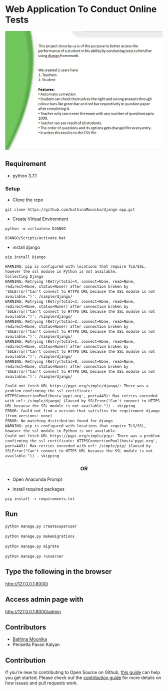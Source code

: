 # Web Application To Conduct Online Tests

<p align="center">
<img src="https://raw.githubusercontent.com/bathinaMounika/django-app/master/media/pk.jpg">
</p>

## Requirement
<ul>
    <li>
        python 3.7.1
    </li>
</ul>

### Setup
<ul>
<li>Clone the repo</li>
</ul>

```
git clone https://github.com/bathinaMounika/django-app.git
```
<ul>
<li>Create Virtual Environment</li>
</ul>

```
python -m virtualenv DJANGO
```
```
DJANGO/Scripts/activate.bat    
```
<ul>
<li>install django</li>
</ul>

```
pip install Django
```

```
WARNING: pip is configured with locations that require TLS/SSL, however the ssl module in Python is not available.
Collecting Django
WARNING: Retrying (Retry(total=4, connect=None, read=None, redirect=None, status=None)) after connection broken by 'SSLError("Can't connect to HTTPS URL because the SSL module is not available.")': /simple/django/
WARNING: Retrying (Retry(total=3, connect=None, read=None, redirect=None, status=None)) after connection broken by 'SSLError("Can't connect to HTTPS URL because the SSL module is not available.")': /simple/django/
WARNING: Retrying (Retry(total=2, connect=None, read=None, redirect=None, status=None)) after connection broken by 'SSLError("Can't connect to HTTPS URL because the SSL module is not available.")': /simple/django/
WARNING: Retrying (Retry(total=1, connect=None, read=None, redirect=None, status=None)) after connection broken by 'SSLError("Can't connect to HTTPS URL because the SSL module is not available.")': /simple/django/
WARNING: Retrying (Retry(total=0, connect=None, read=None, redirect=None, status=None)) after connection broken by 'SSLError("Can't connect to HTTPS URL because the SSL module is not available.")': /simple/django/
```

```
Could not fetch URL https://pypi.org/simple/django/: There was a problem confirming the ssl certificate: HTTPSConnectionPool(host='pypi.org', port=443): Max retries exceeded with url: /simple/django/ (Caused by SSLError("Can't connect to HTTPS URL because the SSL module is not available.")) - skipping
ERROR: Could not find a version that satisfies the requirement django (from versions: none)
ERROR: No matching distribution found for django
WARNING: pip is configured with locations that require TLS/SSL, however the ssl module in Python is not available.
Could not fetch URL https://pypi.org/simple/pip/: There was a problem confirming the ssl certificate: HTTPSConnectionPool(host='pypi.org', port=443): Max retries exceeded with url: /simple/pip/ (Caused by SSLError("Can't connect to HTTPS URL because the SSL module is not available.")) - skipping
```


<h3 align="center">OR</h3>

* Open Anaconda Prompt

* install required packages

```
pip install -r requirements.txt
```

## Run

```
python manage.py createsuperuser

python manage.py makemigrations

python manage.py migrate

python manage.py runserver
``` 

## Type the following in the browser
  http://127.0.0.1:8000/

## Access admin page with

 http://127.0.0.1:8000/admin

## Contributors

- [Bathina Mounika](https://github.com/bathinaMounika)
- Perisetla Pavan Kalyan

## Contribution

If you're new to contributing to Open Source on Github, [this guide](https://guides.github.com/activities/contributing-to-open-source/) can help you get started. Please check out the [contribution guide](CONTRIBUTING.md) for more details on how issues and pull requests work.





